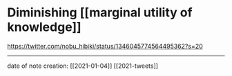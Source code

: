 # Diminishing [[marginal utility of knowledge]]
https://twitter.com/nobu_hibiki/status/1346045774564495362?s=20

___
date of note creation: [[2021-01-04]]
[[2021-tweets]]

